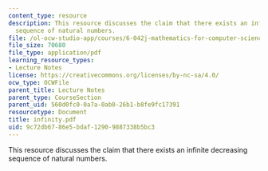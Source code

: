 ```yaml
---
content_type: resource
description: This resource discusses the claim that there exists an infinite decreasing
  sequence of natural numbers.
file: /ol-ocw-studio-app/courses/6-042j-mathematics-for-computer-science-fall-2005/9c72db6786e5bdaf12909887338b5bc3_infinity.pdf
file_size: 70680
file_type: application/pdf
learning_resource_types:
- Lecture Notes
license: https://creativecommons.org/licenses/by-nc-sa/4.0/
ocw_type: OCWFile
parent_title: Lecture Notes
parent_type: CourseSection
parent_uid: 560d0fc0-0a7a-0ab0-26b1-b8fe9fc17391
resourcetype: Document
title: infinity.pdf
uid: 9c72db67-86e5-bdaf-1290-9887338b5bc3
---
```

This resource discusses the claim that there exists an infinite decreasing sequence of natural numbers.